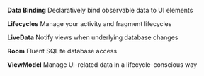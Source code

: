 <b>Data Binding</b>
Declaratively bind observable data to UI elements

<b>Lifecycles</b>
Manage your activity and fragment lifecycles

<b>LiveData</b>
Notify views when underlying database changes

<b>Room</b>
Fluent SQLite database access

<b>ViewModel</b>
Manage UI-related data in a lifecycle-conscious way
